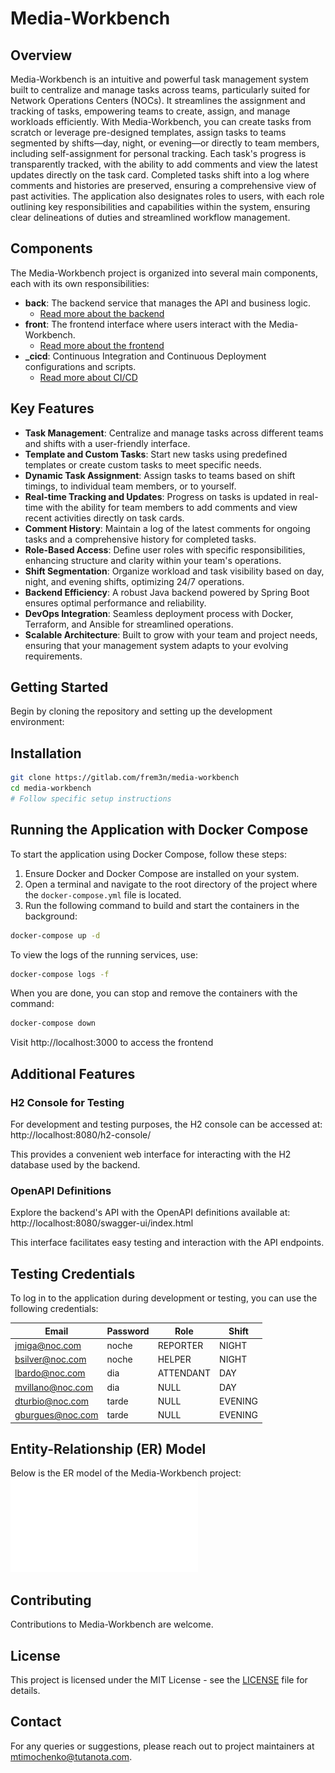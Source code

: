 # Media-Workbench

## Overview
Media-Workbench is an intuitive and powerful task management system built to centralize and manage tasks across teams, particularly suited for Network Operations Centers (NOCs). It streamlines the assignment and tracking of tasks, empowering teams to create, assign, and manage workloads efficiently. With Media-Workbench, you can create tasks from scratch or leverage pre-designed templates, assign tasks to teams segmented by shifts—day, night, or evening—or directly to team members, including self-assignment for personal tracking. Each task's progress is transparently tracked, with the ability to add comments and view the latest updates directly on the task card. Completed tasks shift into a log where comments and histories are preserved, ensuring a comprehensive view of past activities. The application also designates roles to users, with each role outlining key responsibilities and capabilities within the system, ensuring clear delineations of duties and streamlined workflow management.

## Components
The Media-Workbench project is organized into several main components, each with its own responsibilities:

- **back**: The backend service that manages the API and business logic.
  - [Read more about the backend](back/README.md)
- **front**: The frontend interface where users interact with the Media-Workbench.
  - [Read more about the frontend](front/README.md)
- **_cicd**: Continuous Integration and Continuous Deployment configurations and scripts.
  - [Read more about CI/CD](_cicd/README.md)


## Key Features
- **Task Management**: Centralize and manage tasks across different teams and shifts with a user-friendly interface.
- **Template and Custom Tasks**: Start new tasks using predefined templates or create custom tasks to meet specific needs.
- **Dynamic Task Assignment**: Assign tasks to teams based on shift timings, to individual team members, or to yourself.
- **Real-time Tracking and Updates**: Progress on tasks is updated in real-time with the ability for team members to add comments and view recent activities directly on task cards.
- **Comment History**: Maintain a log of the latest comments for ongoing tasks and a comprehensive history for completed tasks.
- **Role-Based Access**: Define user roles with specific responsibilities, enhancing structure and clarity within your team's operations.
- **Shift Segmentation**: Organize workload and task visibility based on day, night, and evening shifts, optimizing 24/7 operations.
- **Backend Efficiency**: A robust Java backend powered by Spring Boot ensures optimal performance and reliability.
- **DevOps Integration**: Seamless deployment process with Docker, Terraform, and Ansible for streamlined operations.
- **Scalable Architecture**: Built to grow with your team and project needs, ensuring that your management system adapts to your evolving requirements.



## Getting Started
Begin by cloning the repository and setting up the development environment:


## Installation
```bash
git clone https://gitlab.com/frem3n/media-workbench
cd media-workbench
# Follow specific setup instructions
```

## Running the Application with Docker Compose

To start the application using Docker Compose, follow these steps:

1. Ensure Docker and Docker Compose are installed on your system.
2. Open a terminal and navigate to the root directory of the project where the `docker-compose.yml` file is located.
3. Run the following command to build and start the containers in the background:

```bash
docker-compose up -d
```

To view the logs of the running services, use:
```bash
docker-compose logs -f
```

When you are done, you can stop and remove the containers with the command:
```bash
docker-compose down
```

Visit http://localhost:3000 to access the frontend

## Additional Features

### H2 Console for Testing
For development and testing purposes, the H2 console can be accessed at:
http://localhost:8080/h2-console/

This provides a convenient web interface for interacting with the H2 database used by the backend.

### OpenAPI Definitions
Explore the backend's API with the OpenAPI definitions available at:
http://localhost:8080/swagger-ui/index.html

This interface facilitates easy testing and interaction with the API endpoints.


## Testing Credentials

To log in to the application during development or testing, you can use the following credentials:

| Email             | Password | Role      | Shift   |
|-------------------|----------|-----------|---------|
| jmiga@noc.com     | noche    | REPORTER  | NIGHT   |
| bsilver@noc.com   | noche    | HELPER    | NIGHT   |
| lbardo@noc.com    | dia      | ATTENDANT | DAY     |
| mvillano@noc.com  | dia      | NULL      | DAY     |
| dturbio@noc.com   | tarde    | NULL      | EVENING |
| gburgues@noc.com  | tarde    | NULL      | EVENING |



## Entity-Relationship (ER) Model
Below is the ER model of the Media-Workbench project:
![ER Model](_docs/er_diagram.pdf)


## Contributing
Contributions to Media-Workbench are welcome.

## License
This project is licensed under the MIT License - see the [LICENSE](LICENSE.md) file for details.

## Contact
For any queries or suggestions, please reach out to project maintainers at mtimochenko@tutanota.com.